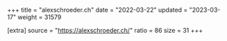 +++
title = "alexschroeder.ch"
date = "2022-03-22"
updated = "2023-03-17"
weight = 31579

[extra]
source = "https://alexschroeder.ch/"
ratio = 86
size = 31
+++
